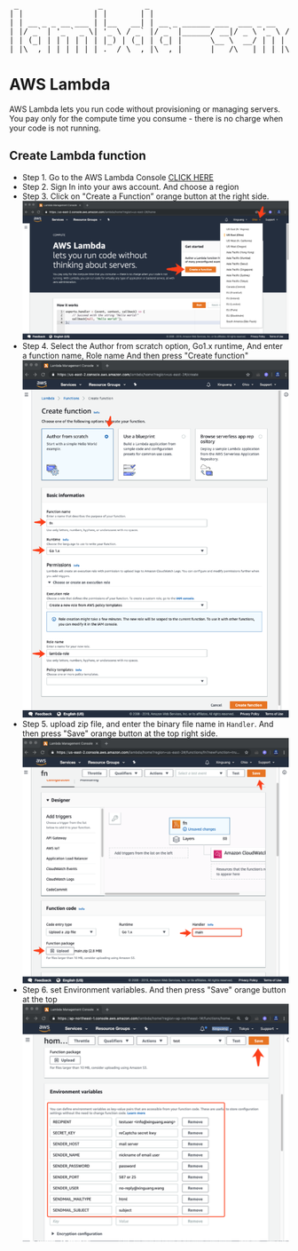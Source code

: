 <pre align="center" type="ascii-art">
 _                 _         _                                 _                 _ _ 
| |               | |       | |                               | |               (_) |
| | __ _ _ __ ___ | |__   __| | __ _ ______ ___  ___ _ __   __| |_ __ ___   __ _ _| |
| |/ _` | '_ ` _ \| '_ \ / _` |/ _` |______/ __|/ _ \ '_ \ / _` | '_ ` _ \ / _` | | |
| | (_| | | | | | | |_) | (_| | (_| |      \__ \  __/ | | | (_| | | | | | | (_| | | |
|_|\__,_|_| |_| |_|_.__/ \__,_|\__,_|      |___/\___|_| |_|\__,_|_| |_| |_|\__,_|_|_|
</pre>
# AWS Lambda

AWS Lambda lets you run code without provisioning or managing servers. You pay only for the compute time you consume - there is no charge when your code is not running.

## Create Lambda function

- Step 1. Go to the AWS Lambda Console [CLICK HERE](https://ap-northeast-1.console.aws.amazon.com/lambda/home)
- Step 2. Sign In into your aws account. And choose a region
- Step 3. Click on "Create a Function” orange button at the right side.
  ![Admin Console](./images/aws.lambda1.png)
- Step 4. Select the Author from scratch option, Go1.x runtime, 
  And enter a function name, Role name
  And then press "Create function"
  ![Create](./images/aws.lambda2.png)
- Step 5. upload zip file, and enter the binary file name in `Handler`. And then press "Save" orange button at the top right side.
  ![upload](./images/aws.lambda3.png)
- Step 6. set Environment variables. And then press "Save" orange button at the top 
  ![Environment](./images/aws.lambda4.png)
